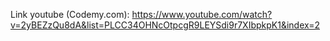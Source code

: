 Link youtube (Codemy.com): https://www.youtube.com/watch?v=2yBEZzQu8dA&list=PLCC34OHNcOtpcgR9LEYSdi9r7XIbpkpK1&index=2 
